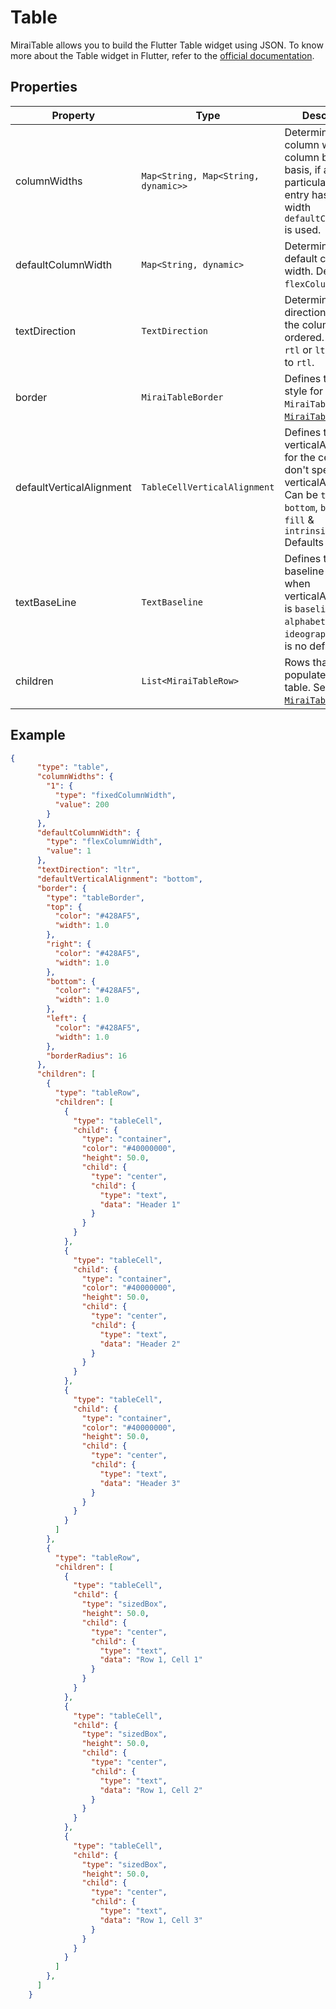 # Table

MiraiTable allows you to build the Flutter Table widget using JSON.
To know more about the Table widget in Flutter, refer to the [official documentation](https://api.flutter.dev/flutter/widgets/Table-class.html).

## Properties

| Property                 | Type                                | Description                                                                                                                                                                     |
| ------------------------ | ----------------------------------- | ------------------------------------------------------------------------------------------------------------------------------------------------------------------------------- |
| columnWidths             | `Map<String, Map<String, dynamic>>` | Determines the column width on a column by column basis, if a particular column entry has null width `defaultColumnWidth` is used.                                              |
| defaultColumnWidth       | `Map<String, dynamic>`              | Determines the  default column width. Defaults to `flexColumnWidth`.                                                                                                            |
| textDirection            | `TextDirection`                     | Determines the direction in which the columns are ordered. Can be `rtl` or `ltr`. Defaults to `rtl`.                                                                            |
| border                   | `MiraiTableBorder`                  | Defines the border style for `MiraiTable`. See [`MiraiTableBorder`](./table_border).                                                                                            |
| defaultVerticalAlignment | `TableCellVerticalAlignment`        | Defines the verticalAlignment for the cells that don't specify a verticalAlignment. Can be `top`, `middle`, `bottom`, `baseline`, `fill` & `intrinsicHeight` Defaults to `top`. |
| textBaseLine             | `TextBaseline`                      | Defines the text baseline to use when verticalAlignment is `baseline`. Can be `alphabetic` or `ideographic`. There is no default value.                                         |
| children                 | `List<MiraiTableRow>`               | Rows that will be populated in the table. See [`MiraiTableRow`](./table_row).                                                                                                   |

## Example

```json
{
      "type": "table",
      "columnWidths": {
        "1": {
          "type": "fixedColumnWidth",
          "value": 200
        }
      },
      "defaultColumnWidth": {
        "type": "flexColumnWidth",
        "value": 1
      },
      "textDirection": "ltr",
      "defaultVerticalAlignment": "bottom",
      "border": {
        "type": "tableBorder",
        "top": {
          "color": "#428AF5",
          "width": 1.0
        },
        "right": {
          "color": "#428AF5",
          "width": 1.0
        },
        "bottom": {
          "color": "#428AF5",
          "width": 1.0
        },
        "left": {
          "color": "#428AF5",
          "width": 1.0
        },
        "borderRadius": 16
      },
      "children": [
        {
          "type": "tableRow",
          "children": [
            {
              "type": "tableCell",
              "child": {
                "type": "container",
                "color": "#40000000",
                "height": 50.0,
                "child": {
                  "type": "center",
                  "child": {
                    "type": "text",
                    "data": "Header 1"
                  }
                }
              }
            },
            {
              "type": "tableCell",
              "child": {
                "type": "container",
                "color": "#40000000",
                "height": 50.0,
                "child": {
                  "type": "center",
                  "child": {
                    "type": "text",
                    "data": "Header 2"
                  }
                }
              }
            },
            {
              "type": "tableCell",
              "child": {
                "type": "container",
                "color": "#40000000",
                "height": 50.0,
                "child": {
                  "type": "center",
                  "child": {
                    "type": "text",
                    "data": "Header 3"
                  }
                }
              }
            }
          ]
        },
        {
          "type": "tableRow",
          "children": [
            {
              "type": "tableCell",
              "child": {
                "type": "sizedBox",
                "height": 50.0,
                "child": {
                  "type": "center",
                  "child": {
                    "type": "text",
                    "data": "Row 1, Cell 1"
                  }
                }
              }
            },
            {
              "type": "tableCell",
              "child": {
                "type": "sizedBox",
                "height": 50.0,
                "child": {
                  "type": "center",
                  "child": {
                    "type": "text",
                    "data": "Row 1, Cell 2"
                  }
                }
              }
            },
            {
              "type": "tableCell",
              "child": {
                "type": "sizedBox",
                "height": 50.0,
                "child": {
                  "type": "center",
                  "child": {
                    "type": "text",
                    "data": "Row 1, Cell 3"
                  }
                }
              }
            }
          ]
        },
      ]
    }
```